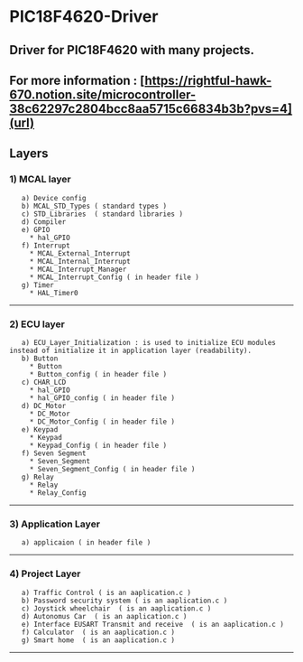 # PIC18F4620-Driver
## Driver for PIC18F4620 with many projects. 
## For more information : [https://rightful-hawk-670.notion.site/microcontroller-38c62297c2804bcc8aa5715c66834b3b?pvs=4](url)
## Layers
  ### 1) __MCAL layer__
       a) Device config
       b) MCAL_STD_Types ( standard types )
       c) STD_Libraries  ( standard libraries )
       d) Compiler
       e) GPIO
         * hal_GPIO
       f) Interrupt
         * MCAL_External_Interrupt
         * MCAL_Internal_Interrupt
         * MCAL_Interrupt_Manager
         * MCAL_Interrupt_Config ( in header file )
       g) Timer
         * HAL_Timer0
     
-------------------------------------------------------------------------------------------------------------------------
  ### 2) __ECU layer__
       a) ECU_Layer_Initialization : is used to initialize ECU modules instead of initialize it in application layer (readability).
       b) Button
         * Button
         * Button_config ( in header file )
       c) CHAR_LCD
         * hal_GPIO
         * hal_GPIO_config ( in header file )
       d) DC_Motor
         * DC_Motor
         * DC_Motor_Config ( in header file )
       e) Keypad
         * Keypad
         * Keypad_Config ( in header file )
       f) Seven Segment
         * Seven_Segment
         * Seven_Segment_Config ( in header file )
       g) Relay
         * Relay
         * Relay_Config
------------------------------------------------------------------------------------------------------------------------
 ### 3) __Application Layer__
       a) applicaion ( in header file )
------------------------------------------------------------------------------------------------------------------------
  ### 4) Project Layer
       a) Traffic Control ( is an aaplication.c ) 
       b) Password security system ( is an aaplication.c )
       c) Joystick wheelchair  ( is an aaplication.c )
       d) Autonomus Car  ( is an aaplication.c )
       e) Interface EUSART Transmit and receive  ( is an aaplication.c )
       f) Calculator  ( is an aaplication.c )
       g) Smart home  ( is an aaplication.c ) 
     
------------------------------------------------------------------------------------------------------------------------

